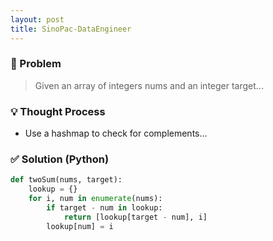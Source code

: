 ```yaml
---
layout: post
title: SinoPac-DataEngineer
---
```




### 🧩 Problem

> Given an array of integers nums and an integer target...

### 💡 Thought Process

- Use a hashmap to check for complements...

### ✅ Solution (Python)

```python
def twoSum(nums, target):
    lookup = {}
    for i, num in enumerate(nums):
        if target - num in lookup:
            return [lookup[target - num], i]
        lookup[num] = i

